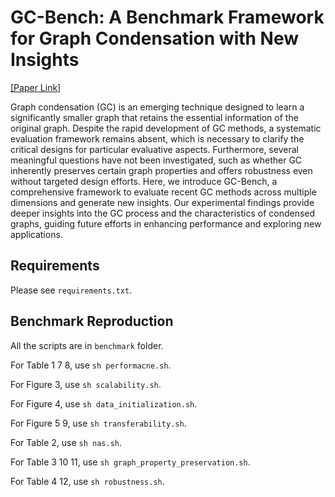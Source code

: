 [//]: # (# Preparation)

# GC-Bench: A Benchmark Framework for Graph Condensation with New Insights
 
[[Paper Link]](https://arxiv.org/pdf/2406.16715) 

Graph condensation (GC) is an emerging technique designed to learn a significantly smaller graph that retains the essential information of the original graph.  Despite the rapid development of GC methods, a systematic evaluation framework remains absent, which is necessary to clarify the critical designs for particular evaluative aspects. Furthermore, several meaningful questions have not been investigated, such as whether GC inherently preserves certain graph properties and offers robustness even without targeted design efforts. Here, we introduce GC-Bench, a comprehensive framework to evaluate recent GC methods across multiple dimensions and generate new insights. Our experimental findings provide deeper insights into the GC process and the characteristics of condensed graphs, guiding future efforts in enhancing performance and exploring new applications.




## Requirements

Please see `requirements.txt`.

<!--## Download Datasets

For cora, citeseer, flickr and reddit, the pyg code will directly download them.
For arxiv, we use the datasets provided by [GraphSAINT](https://github.com/GraphSAINT/GraphSAINT). Our code will also automatically download it.-->


[//]: # (# Abstract)

[//]: # ()

[//]: # (Graph reduction for all graph algorithms especially for graph neural networks &#40;GNNs&#41;.)

[//]: # (This package aims to reduce the large, original graph into a small, synthetic and highly-informative graph.)

[//]: # ()

[//]: # (# Features)

[//]: # (* Covering 3 mainstream reduction strategies: Sparsificaiton, Coarsening and Condensation)

[//]: # (* Unified test tools for easily producing benchmarks)

## Benchmark Reproduction

All the scripts are in `benchmark` folder.

For Table 1 7 8, use `sh performacne.sh`.

For Figure 3, use `sh scalability.sh`.

For Figure 4, use `sh data_initialization.sh`.

For Figure 5 9, use `sh transferability.sh`.

For Table 2, use `sh nas.sh`.

For Table 3 10 11, use `sh graph_property_preservation.sh`.

For Table 4 12, use `sh robustness.sh`.
